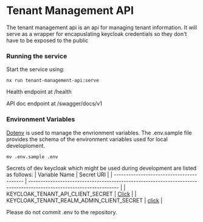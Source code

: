 # Tenant Management API

The tenant management api is an api for managing tenant information. It will serve as a wrapper for encapuslating keycloak credentials so they don't have to be exposed to the public

### Running the service
Start the service using:
```
nx run tenant-management-api:serve
```
Health endpoint at /health

API doc endpoint at /swagger/docs/v1

### Environment Variables
[Dotenv](https://www.npmjs.com/package/dotenv) is used to manage the envrionment variables. The .env.sample file provides the schema of the environment variables used for local developloment.
```
mv .env.sample .env
```

Secrets of dev keycloak which might be used during development are listed as follows:
| Variable Name                             | Secret URI                                                                                                          |
| ----------------------------------------- | ------------------------------------------------------------------------------------------------------------------- |
| KEYCLOAK_TENANT_API_CLIENT_SECRET         | [Click](https://console.os99.gov.ab.ca:8443/console/project/core-services-dev/browse/secrets/tenant-management-api) |
| KEYCLOAK_TENANT_REALM_ADMIN_CLIENT_SECRET | [click](https://console.os99.gov.ab.ca:8443/console/project/core-services-dev/browse/secrets/tenant-management-api) |

Please do not commit .env to the repository.